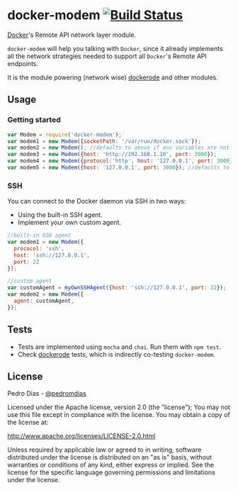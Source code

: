 # docker-modem [![Build Status](https://travis-ci.org/apocas/docker-modem.svg?branch=master)](https://travis-ci.org/apocas/docker-modem)

[Docker](https://www.docker.com/)'s Remote API network layer module.

`docker-modem` will help you talking with `Docker`, since it already implements all the network strategies needed to support all `Docker`'s Remote API endpoints.

It is the module powering (network wise) [dockerode](https://github.com/apocas/dockerode) and other modules.

## Usage

### Getting started

``` js
var Modem = require('docker-modem');
var modem1 = new Modem({socketPath: '/var/run/docker.sock'});
var modem2 = new Modem(); //defaults to above if env variables are not used
var modem3 = new Modem({host: 'http://192.168.1.10', port: 3000});
var modem4 = new Modem({protocol:'http', host: '127.0.0.1', port: 3000});
var modem5 = new Modem({host: '127.0.0.1', port: 3000}); //defaults to http
```

### SSH

You can connect to the Docker daemon via SSH in two ways:

* Using the built-in SSH agent.
* Implement your own custom agent.

``` js
//built-in SSH agent
var modem1 = new Modem({
  prococol: 'ssh',
  host: 'ssh://127.0.0.1',
  port: 22
});

//custom agent
var customAgent = myOwnSSHAgent({host: 'ssh://127.0.0.1', port: 22});
var modem2 = new Modem({
  agent: customAgent,
});
```

## Tests

 * Tests are implemented using `mocha` and `chai`. Run them with `npm test`.
 * Check [dockerode](https://github.com/apocas/dockerode) tests, which is indirectly co-testing `docker-modem`.

## License

Pedro Dias - [@pedromdias](https://twitter.com/pedromdias)

Licensed under the Apache license, version 2.0 (the "license"); You may not use this file except in compliance with the license. You may obtain a copy of the license at:

http://www.apache.org/licenses/LICENSE-2.0.html

Unless required by applicable law or agreed to in writing, software distributed under the license is distributed on an "as is" basis, without warranties or conditions of any kind, either express or implied. See the license for the specific language governing permissions and limitations under the license.
